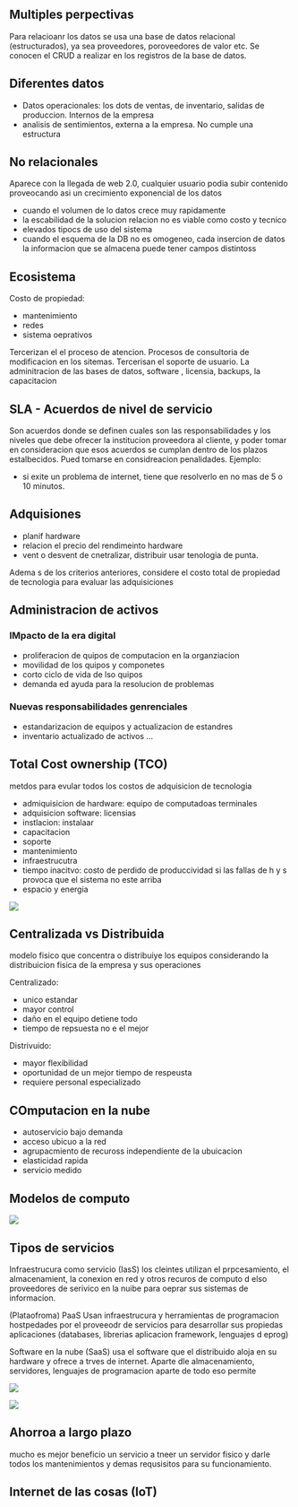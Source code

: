 ## Multiples perpectivas
Para relacioanr los datos se usa una base de datos relacional (estructurados), ya sea proveedores, poroveedores de valor etc.
Se conocen el CRUD a realizar en los registros de la base de datos.

## Diferentes datos

- Datos operacionales: los dots de ventas, de inventario, salidas de produccion. Internos de la empresa
- analisis de sentimientos, externa a la empresa. No cumple una estructura

## No relacionales
Aparece con la llegada de web 2.0, cualquier usuario podia subir contenido proveocando asi un crecimiento exponencial de los datos

- cuando el volumen de lo datos crece muy rapidamente
- la escabilidad de la solucion relacion no es viable como costo y tecnico
- elevados tipocs de uso del sistema
- cuando el esquema de la DB no es omogeneo, cada insercion de datos la informacion que se almacena puede tener campos distintoss

## Ecosistema
Costo de propiedad:
- mantenimiento
- redes
- sistema oeprativos

Tercerizan el el proceso de atencion. Procesos de consultoria de modificacion en los sitemas. Tercerisan el soporte de usuario. La adminitracion de las bases de datos, software , licensia, backups, la capacitacion

## SLA - Acuerdos de nivel de servicio
Son acuerdos donde se definen cuales son las responsabilidades y los niveles que debe ofrecer la institucion proveedora al cliente, y poder tomar en consideracion que esos acuerdos se cumplan dentro de los plazos estalbecidos. Pued tomarse en considreacion penalidades.
Ejemplo:
- si exite un problema de internet, tiene que resolverlo en no mas de 5 o 10 minutos.

## Adquisiones

- planif hardware
- relacion el precio del rendimeinto hardware
- vent o desvent de cnetralizar, distribuir usar tenologia de punta.

Adema   s de los criterios anteriores, considere el costo total de propiedad de tecnologia para evaluar las adquisiciones

## Administracion de activos

### IMpacto de la era digital
- proliferacion de quipos de computacion en la organziacion
- movilidad de los quipos y componetes
- corto ciclo de vida de lso quipos
- demanda ed ayuda para la resolucion de problemas

### Nuevas responsabilidades genrenciales
- estandarizacion de equipos y actualizacion de estandres
- inventario actualizado de activos
...

## Total Cost ownership (TCO)
metdos para evular todos los costos de adquisicion de tecnologia

- admiquisicion de hardware: equipo de computadoas terminales
- adquisicion software: licensias
- instlacion: instalaar
- capacitacion
- soporte
- mantenimiento
- infraestrucutra
- tiempo inacitvo: costo de perdido de produccividad si las fallas de h y s provoca que el sistema no este arriba
- espacio y energia

![](../assets/costos-tco.png)

## Centralizada vs Distribuida
modelo fisico que concentra o distribuiye los equipos considerando la distribuicion fisica de la empresa y sus operaciones

Centralizado:
- unico estandar
- mayor control
- daño en el equipo detiene todo
- tiempo de repsuesta no e el mejor

Distrivuido:
- mayor flexibilidad
- oportunidad de un mejor tiempo de respeusta
- requiere personal especializado

## COmputacion en la nube

- autoservicio bajo demanda
- acceso ubicuo a la red
- agrupacmiento de recuross independiente de la ubuicacion
- elasticidad rapida
- servicio medido

## Modelos de computo

![](../assets/computo.png)

## Tipos de servicios

Infraestrucura como servicio (IasS)
los cleintes utilizan el prpcesamiento, el almacenamient, la conexion en red y otros recuros de computo d elso proveedores de serivico en la nuibe para oeprar sus sistemas de informacion.

(Plataofroma) PaaS
Usan infraestrucura y herramientas de programacion hostpedades por el proveeodr de servicios para desarrollar sus propiedas aplicaciones (databases, librerias aplicacion framework, lenguajes d eprog)

Software en la nube (SaaS)
usa el software que el distribuido aloja en su hardware y ofrece a trves de internet. Aparte dle almacenamiento, servidores, lenguajes de programacion aparte de todo eso permite

![](../assets/capas.png)

![](../assets/costos-cloud.png)

## Ahorroa a largo plazo

mucho es mejor beneficio un servicio a tneer un servidor fisico y darle todos los mantenimientos y demas requsisitos para su funcionamiento.

## Internet de las cosas (IoT)